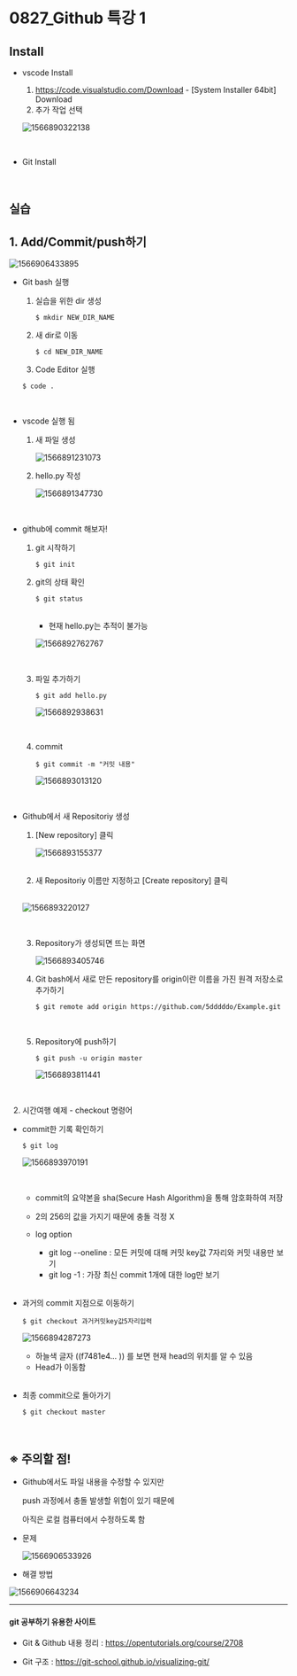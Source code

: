 # 0827_Github 특강 1

## Install

- vscode Install
  1. <https://code.visualstudio.com/Download> - [System Installer 64bit] Download
  2. 추가 작업 선택

    ![1566890322138](https://user-images.githubusercontent.com/50972986/63769800-a7981d80-c90e-11e9-92a1-b8ff5bda2e88.png)

<br>

- Git Install

<br>

## 실습

## 1. Add/Commit/push하기

![1566906433895](https://user-images.githubusercontent.com/50972986/63769797-a36c0000-c90e-11e9-9827-5d65ea508cae.png)

- Git bash 실행

  1. 실습을 위한 dir 생성

     `$ mkdir NEW_DIR_NAME`

  2. 새 dir로 이동

     `$ cd NEW_DIR_NAME`

  3.  Code Editor 실행

     `$ code .`

  <br>

- vscode 실행 됨

  1. 새 파일 생성

     ![1566891231073](https://user-images.githubusercontent.com/50972986/63769579-23459a80-c90e-11e9-9b93-609e5117f62e.png)

  2. hello.py 작성

     ![1566891347730](https://user-images.githubusercontent.com/50972986/63769586-2771b800-c90e-11e9-820d-2283f8e09549.png)

<br>

- github에 commit 해보자!

  1. git 시작하기

     `$ git init`

  2. git의 상태 확인

     `$ git status` 

     <br>

     - 현재 hello.py는 추적이 불가능

      ![1566892762767](https://user-images.githubusercontent.com/50972986/63769776-93ecb700-c90e-11e9-8766-e5d8d9f51f9a.png)

  <br>

  3. 파일 추가하기

     `$ git add hello.py`

     ![1566892938631](https://user-images.githubusercontent.com/50972986/63769594-2d679900-c90e-11e9-9440-94220b9d098a.png)

  <br>

  4. commit

     `$ git commit -m "커밋 내용"`

      ![1566893013120](https://user-images.githubusercontent.com/50972986/63769644-4bcd9480-c90e-11e9-8ba4-9973288161b1.png)

  <br>

- Github에서 새 Repositoriy 생성

  1. [New repository] 클릭

     ![1566893155377](https://user-images.githubusercontent.com/50972986/63769648-4d975800-c90e-11e9-91b7-0ea2c313ffde.png)

  <br>

  2. 새 Repositoriy 이름만 지정하고 [Create repository] 클릭

  <br>

     ![1566893220127](https://user-images.githubusercontent.com/50972986/63770181-8b48b080-c90f-11e9-90f0-d590a7b12bd2.png)

  <br>

  3. Repository가 생성되면 뜨는 화면

     ![1566893405746](https://user-images.githubusercontent.com/50972986/63770258-b8955e80-c90f-11e9-8e2d-683dbe560a3e.png)

  4. Git bash에서 새로 만든 repository를 origin이란 이름을 가진 원격 저장소로 추가하기

     ` $ git remote add origin https://github.com/5dddddo/Example.git `

     <br>

  5. Repository에 push하기

     `$ git push -u origin master`

     ![1566893811441](https://user-images.githubusercontent.com/50972986/63770425-19249b80-c910-11e9-857d-9afc746ec3d4.png)

<br>

2. 시간여행 예제 - checkout 명령어 

- commit한 기록 확인하기

  `$ git log`

   ![1566893970191](https://user-images.githubusercontent.com/50972986/63770428-1c1f8c00-c910-11e9-97a2-d2f2140b8900.png)

  <br>

  - commit의 요약본을 sha(Secure Hash Algorithm)을 통해 암호화하여 저장

  - 2의 256의 값을 가지기 때문에 충돌 걱정 X

  - log option

    - git log --oneline : 모든 커밋에 대해 커밋 key값 7자리와 커밋 내용만 보기
    - git log -1 : 가장 최신 commit 1개에 대한 log만 보기

    <br>

- 과거의 commit 지점으로 이동하기

  `$ git checkout 과거커밋key값5자리입력 `

   ![1566894287273](https://user-images.githubusercontent.com/50972986/63770439-22156d00-c910-11e9-9dcc-bb60dd221089.png)

  - 하늘색 글자 ((f7481e4... )) 를 보면 현재 head의 위치를 알 수 있음
  - Head가 이동함

  <br>

- 최종 commit으로 돌아가기

  `$ git checkout master`

<br>

## ※ 주의할 점!

- Github에서도 파일 내용을 수정할 수 있지만

  push 과정에서 충돌 발생할 위험이 있기 때문에

  아직은 로컬 컴퓨터에서 수정하도록 함

- 문제

  ![1566906533926](https://user-images.githubusercontent.com/50972986/63770445-2772b780-c910-11e9-910a-e773e3a204a3.png)

- 해결 방법

 ![1566906643234](https://user-images.githubusercontent.com/50972986/63770449-28a3e480-c910-11e9-884c-4ae12cf3c9ae.png)

------

#### git 공부하기 유용한 사이트

- Git & Github 내용 정리 : <https://opentutorials.org/course/2708>

- Git 구조 : <https://git-school.github.io/visualizing-git/>

